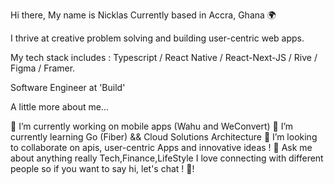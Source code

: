 Hi there, My name is Nicklas 
Currently based in Accra, Ghana 🌍  

I thrive at creative problem solving and building user-centric web apps.

My tech stack includes : 
Typescript / React Native / React-Next-JS / Rive / Figma / Framer.

Software Engineer at 'Build'

A little more about me...

🔭 I’m currently working on mobile apps (Wahu and WeConvert)
🌱 I’m currently learning Go (Fiber) && Cloud Solutions Architecture
👯 I’m looking to collaborate on apis, user-centric Apps and innovative ideas !
💬 Ask me about anything really Tech,Finance,LifeStyle
I love connecting with different people so if you want to say hi, let's chat ! 🧠!
 
